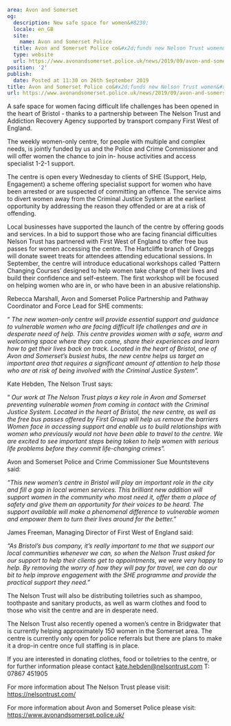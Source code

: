 ```yaml
area: Avon and Somerset
og:
  description: New safe space for women&#8230;
  locale: en_GB
  site:
    name: Avon and Somerset Police
  title: Avon and Somerset Police co&#x2d;funds new Nelson Trust women&#x2d;only safe space supported by First Bus | Avon and Somerset Police
  type: website
  url: https://www.avonandsomerset.police.uk/news/2019/09/avon-and-somerset-police-co-funds-new-nelson-trust-women-only-safe-space-supported-by-first-bus/
position: '2'
publish:
  date: Posted at 11:30 on 26th September 2019
title: Avon and Somerset Police co&#x2d;funds new Nelson Trust women&#x2d;only safe space supported by First Bus | Avon and Somerset Police
url: https://www.avonandsomerset.police.uk/news/2019/09/avon-and-somerset-police-co-funds-new-nelson-trust-women-only-safe-space-supported-by-first-bus/
```

A safe space for women facing difficult life challenges has been opened in the heart of Bristol - thanks to a partnership between The Nelson Trust and Addiction Recovery Agency supported by transport company First West of England.

The weekly women-only centre, for people with multiple and complex needs, is jointly funded by us and the Police and Crime Commissioner and will offer women the chance to join in- house activities and access specialist 1-2-1 support.

The centre is open every Wednesday to clients of SHE (Support, Help, Engagement) a scheme offering specialist support for women who have been arrested or are suspected of committing an offence. The service aims to divert women away from the Criminal Justice System at the earliest opportunity by addressing the reason they offended or are at a risk of offending.

Local businesses have supported the launch of the centre by offering goods and services. In a bid to support those who are facing financial difficulties Nelson Trust has partnered with First West of England to offer free bus passes for women accessing the centre. The Hartcliffe branch of Greggs will donate sweet treats for attendees attending educational sessions. In September, the centre will introduce educational workshops called ‘Pattern Changing Courses’ designed to help women take charge of their lives and build their confidence and self-esteem. The first workshop will be focused on helping women who are in, or who have been in an abusive relationship.

Rebecca Marshall, Avon and Somerset Police Partnership and Pathway Coordinator and Force Lead for SHE comments:

“ _The new women-only centre will provide essential support and guidance to vulnerable women who are facing difficult life challenges and are in desperate need of help. This centre provides women with a safe, warm and welcoming space where they can come, share their experiences and learn how to get their lives back on track. Located in the heart of Bristol, one of Avon and Somerset’s busiest hubs, the new centre helps us target an important area that requires a significant amount of attention to help those who are at risk of being involved with the Criminal Justice System”._

Kate Hebden, The Nelson Trust says:

“ _Our work at The Nelson Trust plays a key role in Avon and Somerset preventing vulnerable women from coming in contact with the Criminal Justice System. Located in the heart of Bristol, the new centre, as well as the free bus passes offered by First Group will help us remove the barriers Women face in accessing support and enable us to build relationships with women who previously would not have been able to travel to the centre. We are excited to see important steps being taken to help women with serious life problems before they commit life-changing crimes”._

Avon and Somerset Police and Crime Commissioner Sue Mountstevens said:

_“This new women’s centre in Bristol will play an important role in the city and fill a gap in local women services. This brilliant new addition will support women in the community who most need it, offer them a place of safety and give them an opportunity for their voices to be heard. The support available will make a phenomenal difference to vulnerable women and empower them to turn their lives around for the better.”_

James Freeman, Managing Director of First West of England said:

_“As Bristol’s bus company, it’s really important to me that we support our local communities whenever we can, so when the Nelson Trust asked for our support to help their clients get to appointments, we were very happy to help. By removing the worry of how they will pay for travel, we can do our bit to help improve engagement with the SHE programme and provide the practical support they need.”_

The Nelson Trust will also be distributing toiletries such as shampoo, toothpaste and sanitary products, as well as warm clothes and food to those who visit the centre and are in desperate need.

The Nelson Trust also recently opened a women’s centre in Bridgwater that is currently helping approximately 150 women in the Somerset area. The centre is currently only open for police referrals but there are plans to make it a drop-in centre once full staffing is in place.

If you are interested in donating clothes, food or toiletries to the centre, or for further information please contact kate.hebden@nelsontrust.com T: 07867 451905

For more information about The Nelson Trust please visit: https://nelsontrust.com/

For more information about Avon and Somerset Police please visit: https://www.avonandsomerset.police.uk/
